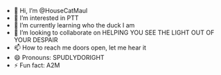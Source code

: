 - 👋 Hi, I’m @HouseCatMaul
- 👀 I’m interested in PTT
- 🌱 I’m currently learning who the duck I am
- 💞️ I’m looking to collaborate on HELPING YOU SEE THE LIGHT OUT OF YOUR DESPAIR
- 📫 How to reach me doors open, let me hear it
- 😄 Pronouns: SPUDLYDORIGHT
- ⚡ Fun fact: A2M

<!---
HouseCatMaul/HouseCatMaul is a ✨ special ✨ repository because its `README.md` (this file) appears on your GitHub profile.
You can click the Preview link to take a look at your changes.
--->
